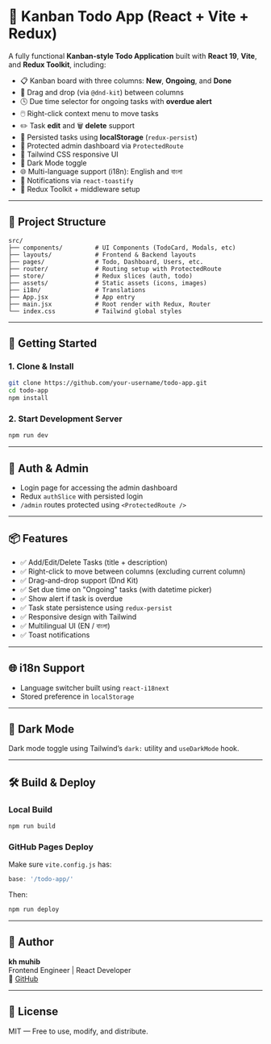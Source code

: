 # 📝 Kanban Todo App (React + Vite + Redux)

A fully functional **Kanban-style Todo Application** built with **React 19**, **Vite**, and **Redux Toolkit**, including:

- 📋 Kanban board with three columns: **New**, **Ongoing**, and **Done**
- 🧱 Drag and drop (via `@dnd-kit`) between columns
- 🕓 Due time selector for ongoing tasks with **overdue alert**
- 🖱️ Right-click context menu to move tasks
- ✏️ Task **edit** and 🗑️ **delete** support
- 💾 Persisted tasks using **localStorage** (`redux-persist`)
- 🔐 Protected admin dashboard via `ProtectedRoute`
- 🎨 Tailwind CSS responsive UI
- 🌙 Dark Mode toggle
- 🌐 Multi-language support (i18n): English and বাংলা
- 🔔 Notifications via `react-toastify`
- 🧠 Redux Toolkit + middleware setup

---

## 📁 Project Structure

```
src/
├── components/         # UI Components (TodoCard, Modals, etc)
├── layouts/            # Frontend & Backend layouts
├── pages/              # Todo, Dashboard, Users, etc.
├── router/             # Routing setup with ProtectedRoute
├── store/              # Redux slices (auth, todo)
├── assets/             # Static assets (icons, images)
├── i18n/               # Translations
├── App.jsx             # App entry
├── main.jsx            # Root render with Redux, Router
└── index.css           # Tailwind global styles
```

---

## 🚀 Getting Started

### 1. Clone & Install

```bash
git clone https://github.com/your-username/todo-app.git
cd todo-app
npm install
```

### 2. Start Development Server

```bash
npm run dev
```

---

## 🔐 Auth & Admin

- Login page for accessing the admin dashboard
- Redux `authSlice` with persisted login
- `/admin` routes protected using `<ProtectedRoute />`

---

## 📦 Features

- ✅ Add/Edit/Delete Tasks (title + description)
- ✅ Right-click to move between columns (excluding current column)
- ✅ Drag-and-drop support (Dnd Kit)
- ✅ Set due time on "Ongoing" tasks (with datetime picker)
- ✅ Show alert if task is overdue
- ✅ Task state persistence using `redux-persist`
- ✅ Responsive design with Tailwind
- ✅ Multilingual UI (EN / বাংলা)
- ✅ Toast notifications

---

## 🌐 i18n Support

- Language switcher built using `react-i18next`
- Stored preference in `localStorage`

---

## 🌙 Dark Mode

Dark mode toggle using Tailwind’s `dark:` utility and `useDarkMode` hook.

---

## 🛠️ Build & Deploy

### Local Build

```bash
npm run build
```

### GitHub Pages Deploy

Make sure `vite.config.js` has:

```js
base: '/todo-app/'
```

Then:

```bash
npm run deploy
```

---

## 👤 Author

**kh muhib**  
Frontend Engineer | React Developer  
🔗 [GitHub](https://github.com/khmuhib01)

---

## 📄 License

MIT — Free to use, modify, and distribute.
